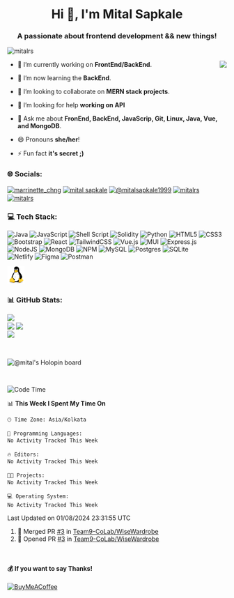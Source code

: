 <h1 align="center">Hi 👋, I'm Mital Sapkale</h1>
<h3 align="center">A passionate about frontend development && new things!</h3>

<p align="left"> <img src="https://komarev.com/ghpvc/?username=mitalrs&label=Profile%20views&color=0e75b6&style=flat" alt="mitalrs" /> </p>
<img src="https://64.media.tumblr.com/e1f1c97123ae217eb731500e502e0083/tumblr_n9dxcikmIU1qc9zfzo7_r1_250.gif" align="right" />

- 🔭 I’m currently working on **FrontEnd/BackEnd**.

- 🌱 I’m now learning the **BackEnd**.

- 👯 I’m looking to collaborate on **MERN stack projects**.

- 🤝 I’m looking for help **working on API**

- 💬 Ask me about **FronEnd, BackEnd, JavaScrip, Git, Linux, Java, Vue, and MongoDB**.

- 😄 Pronouns **she/her**!

- ⚡ Fun fact **it's secret ;)**

### 🌐 Socials:
<p align="left">
<a href="https://twitter.com/marrinette_chng" target="blank"><img align="center" src="https://raw.githubusercontent.com/rahuldkjain/github-profile-readme-generator/master/src/images/icons/Social/twitter.svg" alt="marrinette_chng" height="30" width="40" /></a>
<a href="https://linkedin.com/in/mital sapkale" target="blank"><img align="center" src="https://raw.githubusercontent.com/rahuldkjain/github-profile-readme-generator/master/src/images/icons/Social/linked-in-alt.svg" alt="mital sapkale" height="30" width="40" /></a>
<a href="https://www.hackerrank.com/mitalsapkale1999?hr_r=1" target="blank"><img align="center" src="https://upload.wikimedia.org/wikipedia/commons/thumb/4/40/HackerRank_Icon-1000px.png/600px-HackerRank_Icon-1000px.png?20200508182226" alt="@mitalsapkale1999" height="40" width="50" /></a>
<a href="https://www.leetcode.com/mitalrs" target="blank"><img align="center" src="https://raw.githubusercontent.com/rahuldkjain/github-profile-readme-generator/master/src/images/icons/Social/leet-code.svg" alt="mitalrs" height="30" width="40" /></a>
 <a href="https://dev.to/mitalrs" target="blank"><img align="center" src="https://d2fltix0v2e0sb.cloudfront.net/dev-black.png" alt="mitalrs" height="30" width="40" /></a>
</p>

### 💻 Tech Stack:
![Java](https://img.shields.io/badge/java-%23ED8B00.svg?style=for-the-badge&logo=java&logoColor=white) 
![JavaScript](https://img.shields.io/badge/javascript-%23323330.svg?style=for-the-badge&logo=javascript&logoColor=%23F7DF1E)
![Shell Script](https://img.shields.io/badge/shell_script-%23121011.svg?style=for-the-badge&logo=gnu-bash&logoColor=white)
![Solidity](https://img.shields.io/badge/Solidity-%23363636.svg?style=for-the-badge&logo=solidity&logoColor=white) 
![Python](https://img.shields.io/badge/python-3670A0?style=for-the-badge&logo=python&logoColor=ffdd54)
![HTML5](https://img.shields.io/badge/html5-%23E34F26.svg?style=for-the-badge&logo=html5&logoColor=white)
![CSS3](https://img.shields.io/badge/css3-%231572B6.svg?style=for-the-badge&logo=css3&logoColor=white)
![Bootstrap](https://img.shields.io/badge/bootstrap-%23563D7C.svg?style=for-the-badge&logo=bootstrap&logoColor=white) 
![React](https://img.shields.io/badge/react-%2320232a.svg?style=for-the-badge&logo=react&logoColor=%2361DAFB) 
![TailwindCSS](https://img.shields.io/badge/tailwindcss-%2338B2AC.svg?style=for-the-badge&logo=tailwind-css&logoColor=white) 
![Vue.js](https://img.shields.io/badge/vuejs-%2335495e.svg?style=for-the-badge&logo=vuedotjs&logoColor=%234FC08D) 
![MUI](https://img.shields.io/badge/MUI-%230081CB.svg?style=for-the-badge&logo=material-ui&logoColor=white) 
![Express.js](https://img.shields.io/badge/express.js-%23404d59.svg?style=for-the-badge&logo=express&logoColor=%2361DAFB) 
![NodeJS](https://img.shields.io/badge/node.js-6DA55F?style=for-the-badge&logo=node.js&logoColor=white) 
![MongoDB](https://img.shields.io/badge/MongoDB-%234ea94b.svg?style=for-the-badge&logo=mongodb&logoColor=white) 
![NPM](https://img.shields.io/badge/NPM-%23000000.svg?style=for-the-badge&logo=npm&logoColor=white) 
![MySQL](https://img.shields.io/badge/mysql-%2300f.svg?style=for-the-badge&logo=mysql&logoColor=white) 
![Postgres](https://img.shields.io/badge/postgres-%23316192.svg?style=for-the-badge&logo=postgresql&logoColor=white) ![SQLite](https://img.shields.io/badge/sqlite-%2307405e.svg?style=for-the-badge&logo=sqlite&logoColor=white) 	
![Netlify](https://img.shields.io/badge/netlify-%23000000.svg?style=for-the-badge&logo=netlify&logoColor=#00C7B7) 
![Figma](https://img.shields.io/badge/figma-%23F24E1E.svg?style=for-the-badge&logo=figma&logoColor=white)
![Postman](https://img.shields.io/badge/Postman-FF6C37?style=for-the-badge&logo=postman&logoColor=white)
<p align="left"> 
 <a href="https://www.linux.org/" target="_blank" rel="noreferrer"> <img src="https://raw.githubusercontent.com/devicons/devicon/master/icons/linux/linux-original.svg" alt="linux" width="40" height="40"/> </a> 
</p>



### 📊 GitHub Stats:
![](https://github-readme-stats.vercel.app/api/top-langs/?username=mitalrs&theme=chartreuse-dark&hide_border=false&include_all_commits=true&count_private=true&layout=compact)<br/>
![](https://github-readme-streak-stats.herokuapp.com/?user=mitalrs&theme=chartreuse-dark&hide_border=false)
![](https://github-readme-stats.vercel.app/api?username=mitalrs&theme=chartreuse-dark&hide_border=false&include_all_commits=true&count_private=true)<br/>
![](https://github-readme-activity-graph.cyclic.app/graph?username=mitalrs&custom_title=Mital's%20Activity%20Graph&theme=chartreuse-dark&hide_border=true)<br/>


<br>

![@mital's Holopin board](https://holopin.me/mital)

<br>
  
  
<!--START_SECTION:waka-->
![Code Time](http://img.shields.io/badge/Code%20Time-195%20hrs%2011%20mins-blue)

📊 **This Week I Spent My Time On** 

```text
🕑︎ Time Zone: Asia/Kolkata

💬 Programming Languages: 
No Activity Tracked This Week

🔥 Editors: 
No Activity Tracked This Week

🐱‍💻 Projects: 
No Activity Tracked This Week

💻 Operating System: 
No Activity Tracked This Week
```


 Last Updated on 01/08/2024 23:31:55 UTC
<!--END_SECTION:waka-->

<!--START_SECTION:activity-->
1. 🎉 Merged PR [#3](https://github.com/Team9-CoLab/WiseWardrobe/pull/3) in [Team9-CoLab/WiseWardrobe](https://github.com/Team9-CoLab/WiseWardrobe)
2. 💪 Opened PR [#3](https://github.com/Team9-CoLab/WiseWardrobe/pull/3) in [Team9-CoLab/WiseWardrobe](https://github.com/Team9-CoLab/WiseWardrobe)
<!--END_SECTION:activity-->
  
 
<br/>

#### 💰 If you want to say Thanks!

[![BuyMeACoffee](https://img.shields.io/badge/Buy%20Me%20a%20Coffee-ffdd00?style=for-the-badge&logo=buy-me-a-coffee&logoColor=black)](https://buymeacoffee.com/mitalsapkale) 
